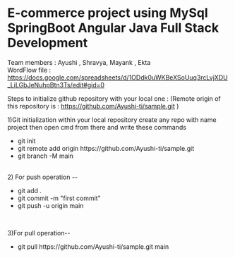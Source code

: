 # E-commerce project using MySql SpringBoot Angular Java Full Stack Development

Team members : Ayushi , Shravya, Mayank , Ekta <br/>
WordFlow file : https://docs.google.com/spreadsheets/d/1ODdk0uWKBeXSoUuq3rcLvjXDU_LiLGbJeNuhpBtn3Ts/edit#gid=0  <br/>


Steps to initialize github repository  with your local one :
(Remote origin of this repository is : https://github.com/Ayushi-ti/sample.git )

1)Git initialization within your local repository
    create any repo with name project then open cmd from there and write these commands <br/>
    <ul>
   <li> git init </li> 
    <li>git remote add origin https://github.com/Ayushi-ti/sample.git </li>
   <li> git branch -M main </li>
   </ul>
    
   <br/>
2) For push operation -- <br/>
   <ul>
  <li> git add . </li>
  <li> git commit -m "first commit" </li>
 <li>  git push -u origin main </li>
 </ul>

<br/>

3)For pull operation--  <br/>
   <ul><li>git pull https://github.com/Ayushi-ti/sample.git main</li></ul>
